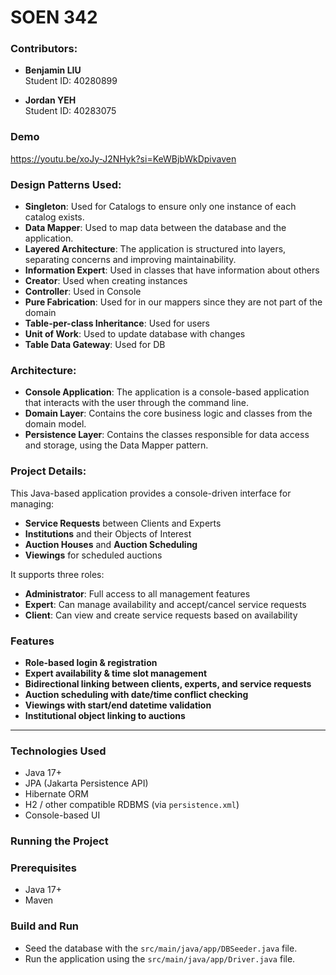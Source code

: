 # SOEN 342 

### Contributors:
- **Benjamin LIU**  
  Student ID: 40280899

- **Jordan YEH**  
  Student ID: 40283075

### Demo
https://youtu.be/xoJy-J2NHyk?si=KeWBjbWkDpivaven

### Design Patterns Used:
- **Singleton**: Used for Catalogs to ensure only one instance of each catalog exists.
- **Data Mapper**: Used to map data between the database and the application.
- **Layered Architecture**: The application is structured into layers, separating concerns and improving maintainability.
- **Information Expert**: Used in classes that have information about others
- **Creator**: Used when creating instances 
- **Controller**: Used in Console
- **Pure Fabrication**: Used for in our mappers since they are not part of the domain
- **Table-per-class Inheritance**: Used for users
- **Unit of Work**: Used to update database with changes
- **Table Data Gateway**: Used for DB

### Architecture:
- **Console Application**: The application is a console-based application that interacts with the user through the command line.
- **Domain Layer**: Contains the core business logic and classes from the domain model.
- **Persistence Layer**: Contains the classes responsible for data access and storage, using the Data Mapper pattern.

### Project Details:
This Java-based application provides a console-driven interface for managing:

-  **Service Requests** between Clients and Experts
-  **Institutions** and their Objects of Interest
-  **Auction Houses** and **Auction Scheduling**
-  **Viewings** for scheduled auctions

It supports three roles:

- **Administrator**: Full access to all management features
- **Expert**: Can manage availability and accept/cancel service requests
- **Client**: Can view and create service requests based on availability

###  Features

- **Role-based login & registration**
- **Expert availability & time slot management**
- **Bidirectional linking between clients, experts, and service requests**
- **Auction scheduling with date/time conflict checking**
- **Viewings with start/end datetime validation**
- **Institutional object linking to auctions**

---

###  Technologies Used

- Java 17+
- JPA (Jakarta Persistence API)
- Hibernate ORM
- H2 / other compatible RDBMS (via `persistence.xml`)
- Console-based UI

###  Running the Project

###  Prerequisites

- Java 17+
- Maven

###  Build and Run
- Seed the database with the `src/main/java/app/DBSeeder.java` file.
- Run the application using the `src/main/java/app/Driver.java` file.
